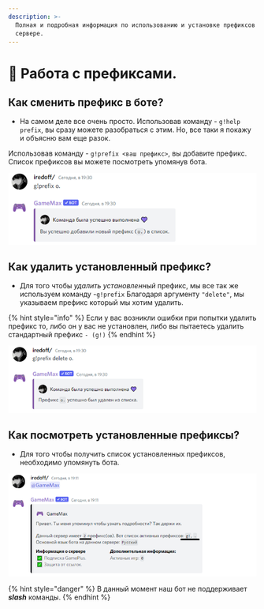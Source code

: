 ```yaml
---
description: >-
  Полная и подробная информация по использованию и установке префиксов на вашем
  сервере.
---
```


# 🔹 Работа с префиксами.

##  Как сменить префикс в боте?

* На самом деле все очень просто. Использовав команду - `g!help prefix`, вы сразу можете разобраться с этим. Но, все таки я покажу и объясню вам еще разок.

Использовав команду - `g!prefix <ваш префикс>`, вы добавите префикс. Список префиксов вы можете посмотреть упомянув бота.

![&#x440;&#x438;&#x441; 1. &#x414;&#x43E;&#x431;&#x430;&#x432;&#x43B;&#x435;&#x43D;&#x438;&#x435; &#x43D;&#x43E;&#x432;&#x43E;&#x433;&#x43E; &#x43F;&#x440;&#x435;&#x444;&#x438;&#x43A;&#x441;&#x430;.](.gitbook/assets/discord_5l9t8xh9nl.png)

## Как удалить установленный префикс?

* Для того чтобы _удалить установленный_ префикс, мы все так же используем команду -`g!prefix`  Благодаря аргументу `"delete"`, мы указываем префикс который мы хотим удалить.

{% hint style="info" %}
Если у вас возникли ошибки при попытки удалить префикс то, либо он у вас не установлен, либо вы пытаетесь удалить стандартный префикс `- (g!)`
{% endhint %}

![&#x440;&#x438;&#x441; 2. &#x423;&#x434;&#x430;&#x43B;&#x435;&#x43D;&#x438;&#x435; &#x443;&#x441;&#x442;&#x430;&#x43D;&#x43E;&#x432;&#x43B;&#x435;&#x43D;&#x43D;&#x44B;&#x445; &#x43F;&#x440;&#x435;&#x444;&#x438;&#x43A;&#x441;&#x43E;&#x432;.](.gitbook/assets/discord_gvy6opkvfw.png)

## Как посмотреть установленные префиксы?

* Для того чтобы получить список установленных префиксов, необходимо упомянуть бота.

![&#x440;&#x438;&#x441; 3. &#x41F;&#x440;&#x43E;&#x441;&#x43C;&#x43E;&#x442;&#x440; &#x443;&#x441;&#x442;&#x430;&#x43D;&#x43E;&#x432;&#x43B;&#x435;&#x43D;&#x43D;&#x44B;&#x445; &#x43F;&#x440;&#x435;&#x444;&#x438;&#x43A;&#x441;&#x43E;&#x432;.](.gitbook/assets/discord_goq59zk2w6.png)

{% hint style="danger" %}
В данный момент наш бот не поддерживает _**slash**_ команды. 
{% endhint %}

